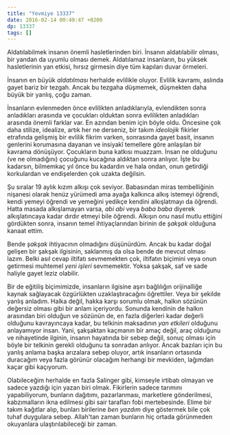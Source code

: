 ```yaml
---
title: "Yevmiye 13337"
date: 2016-02-14 00:49:47 +0200
dp: 13337
tags: []
---
```


Aldatılabilmek insanın önemli hasletlerinden biri. İnsanın aldatılabilir olması,
bir yandan da uyumlu olması demek. Aldatılamaz insanların, bu yüksek
hasletlerinin yan etkisi, hırsız girmesin diye tüm kapıları duvar örmeleri.

İnsanın en büyük *aldatılması* herhalde evlilikle oluyor. Evlilik kavramı,
aslında gayet bariz bir tezgah. Ancak bu tezgaha düşmemek, düşmekten daha büyük
bir yanlış, çoğu zaman.

İnsanların evlenmeden önce evlilikten anladıklarıyla, evlendikten sonra
anladıkları arasında ve çocukları olduktan sonra evlilikten anladıkları arasında
önemli farklar var. En azından benim için böyle oldu. Öncesine çok daha stilize,
idealize, artık her ne derseniz, bir takım *ideolojik* fikirler etrafında
gelişmiş bir evlilik fikrim varken, sonrasında gayet basit, insanın genlerini
korumasına dayanan ve insiyakî temellere göre anlaşılan bir kavrama
dönüşüyor. Çocukların buna katkısı muazzam. İnsan ne olduğunu (ve ne olmadığını)
çocuğunu kucağına aldıktan sonra anlıyor. İşte bu kadarsın, bilmemkaç yıl önce
bu kadardın ve hala ondan, onun getirdiği korkulardan ve endişelerden çok uzakta
değilsin.

Şu sıralar 19 aylık kızım alkışı çok seviyor. Babasından miras tembelliğinin
nişanesi olarak henüz yürümedi ama ayağa kalkınca alkış istemeyi öğrendi, kendi
yemeyi öğrendi ve yemeğini yedikçe kendini alkışlatmayı da öğrendi. Hatta masada
alkışlamayan varsa, *abi abi* veya *baba baba* diyerek alkışlatıncaya kadar
dırdır etmeyi bile öğrendi. Alkışın onu nasıl mutlu ettiğini gördükten sonra,
insanın temel ihtiyaçlarından birinin de *şakşak* olduğuna kanaat ettim.

Bende *şakşak* ihtiyacının olmadığını düşünürdüm. Ancak bu kadar doğal gelişen
bir şakşak ilgisinin, saklanmış da olsa bende de mevcut olması lazım. Belki asıl
cevap iltifatı sevmemekten çok, iltifatın biçimini veya onun getirmesi muhtemel
*yeni işleri* sevmemektir. Yoksa şakşak, saf ve sade haliyle gayet leziz olabilir.

Bir de eğitiliş biçimimizde, insanların ilgisine aşırı bağlılığın orijinalliğe
kaynak sağlayacak özgürlükten uzaklaştıracağını öğrettiler. Veya bir şekilde
yanlış anladım. Halka değil, hakka karşı sorumlu olmak, halkın sözünün değersiz
olması gibi bir anlam içeriyordu. Sonunda kendinin de halkın arasından biri
olduğun ve sözünün de, en fazla diğerleri kadar değerli olduğunu kavrayıncaya
kadar, bu telkinin maksadının *yan etkileri* olduğunu anlayamıyor insan. Yani,
şakşaktan kaçmanın bir amaç değil, araç olduğunu ve nihayetinde ilginin, insanın
hayatında bir sebep değil, sonuç olması için böyle bir telkinin gerekli olduğunu
ta sonradan anlıyor. Ancak bazıları için bu yanlış anlama başka arızalara sebep
oluyor, artık insanların ortasında duracağım veya fazla görünür olacağım
herhangi bir mevkiden, lağımdan kaçar gibi kaçıyorum.

Olabileceğim herhalde en fazla Salinger gibi, kimseyle irtibatı olmayan ve
sadece yazdığı için yazan biri olmak. Fikirlerin sadece tarımını yapabiliyorum,
bunların dağıtımı, pazarlanması, marketlere gönderilmesi, kabzımalların ikna
edilmesi gibi sair tarafları fobi mertebesinde. Elime bir takım kağıtlar alıp,
bunları birilerine *ben yazdım* diye göstermek bile çok tuhaf duygulara
sebep. Allah'tan zaman bunların hiç ortada görünmeden okuyanlara
ulaştırılabileceği bir zaman.

